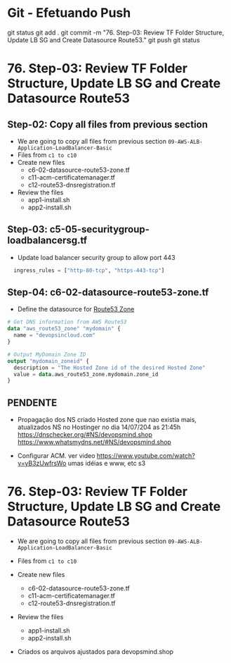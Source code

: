 
# ############################################################################
# ############################################################################
# ############################################################################
# Git - Efetuando Push

git status
git add .
git commit -m "76. Step-03: Review TF Folder Structure, Update LB SG and Create Datasource Route53."
git push
git status



# ############################################################################
# ############################################################################
# ############################################################################
# 76. Step-03: Review TF Folder Structure, Update LB SG and Create Datasource Route53

## Step-02: Copy all files from previous section 
- We are going to copy all files from previous section `09-AWS-ALB-Application-LoadBalancer-Basic`
- Files from `c1 to c10`
- Create new files
  - c6-02-datasource-route53-zone.tf
  - c11-acm-certificatemanager.tf
  - c12-route53-dnsregistration.tf
- Review the files
  - app1-install.sh
  - app2-install.sh  

## Step-03: c5-05-securitygroup-loadbalancersg.tf

- Update load balancer security group to allow port 443
```tf
  ingress_rules = ["http-80-tcp", "https-443-tcp"]
```

## Step-04: c6-02-datasource-route53-zone.tf

- Define the datasource for [Route53 Zone](https://registry.terraform.io/providers/hashicorp/aws/latest/docs/data-sources/route53_zone)
```tf
# Get DNS information from AWS Route53
data "aws_route53_zone" "mydomain" {
  name = "devopsincloud.com"
}

# Output MyDomain Zone ID
output "mydomain_zoneid" {
  description = "The Hosted Zone id of the desired Hosted Zone"
  value = data.aws_route53_zone.mydomain.zone_id
}
```




## PENDENTE
- Propagação dos NS
criado Hosted zone que nao existia mais, atualizados NS no Hostinger no dia 14/07/204 as 21:45h
<https://dnschecker.org/#NS/devopsmind.shop>
<https://www.whatsmydns.net/#NS/devopsmind.shop>

- Configurar ACM.
ver video <https://www.youtube.com/watch?v=yB3zUwfrsWo> umas idéias e www, etc
s3






# ############################################################################
# ############################################################################
# ############################################################################
# 76. Step-03: Review TF Folder Structure, Update LB SG and Create Datasource Route53


- We are going to copy all files from previous section `09-AWS-ALB-Application-LoadBalancer-Basic`
- Files from `c1 to c10`
- Create new files
  - c6-02-datasource-route53-zone.tf
  - c11-acm-certificatemanager.tf
  - c12-route53-dnsregistration.tf
- Review the files
  - app1-install.sh
  - app2-install.sh  



- Criados os arquivos
ajustados para devopsmind.shop